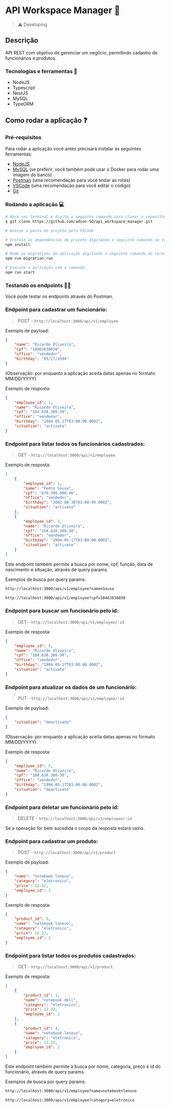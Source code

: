 # API Workspace Manager 👔

> ⚠️ Developing

## Descrição

API REST com objetivo de gerenciar um negócio, permitindo cadastro de funcionários e produtos.

### Tecnologias e ferramentas 🧰

- NodeJS
- Typescript
- NestJS
- MySQL
- TypeORM

## Como rodar a aplicação ❓

### Pré-requisitos

Para rodar a aplicação você antes precisará instalar as seguintes ferramentas:

- [NodeJS](https://nodejs.org/en/)
- [MySQL](https://www.mysql.com/downloads/) (se preferir, você também pode usar o Docker para rodar uma imagem do banco)
- [Postman](https://www.postman.com) (uma recomendação para você testar as rotas)
- [VSCode](https://code.visualstudio.com/) (uma recomendação para você editar o código)
- [Git](https://git-scm.com/)

### Rodando a aplicação 💻

```bash
# Abra seu terminal e digite o seguinte comando para clonar o repositório:
$ git clone https://github.com/adson-SO/api_workspace_manager.git

# Acesse a pasta do projeto pelo VSCode

# Instale as dependências do projeto digitando o seguinte comando no terminal:
npm install

# Rode as migrations da aplicação digitando o seguinte comando no terminal:
npm run migration:run

# Execute a aplicação com o comando: 
npm run start
```

### Testando os endpoints 👨‍💻

Você pode testar os endpoints através do Postman.

### Endpoint para cadastrar um funcionário:
> POST - `http://localhost:3000/api/v1/employee`

Exemplo de payload:

```json
{
    "name": "Ricardo Oliveira",
    "cpf": "18463838030",
    "office": "vendedor",
    "birthday": "05/17/1994"
}
```
(Observação: por enquanto a aplicação aceita datas apenas no formato MM/DD/YYYY)

Exemplo de resposta:

```json
{
    "employee_id": 1,
    "name": "Ricardo Oliveira",
    "cpf": "184.638.380-30",
    "office": "vendedor",
    "birthday": "1994-05-17T03:00:00.000Z",
    "situation": "activate"
}
```

### Endpoint para listar todos os funcionários cadastrados:
> GET - `http://localhost:3000/api/v1/employee`

Exemplo de resposta:

```json
[
    {
        "employee_id": 1,
        "name": "Pedro Sousa",
        "cpf": "879.390.900-46",
        "office": "vendedor",
        "birthday": "2002-08-30T03:00:00.000Z",
        "situation": "activate"
    },
    {
        "employee_id": 2,
        "name": "Ricardo Oliveira",
        "cpf": "184.638.380-30",
        "office": "vendedor",
        "birthday": "1994-05-17T03:00:00.000Z",
        "situation": "activate"
    }
]
```

Este endpoint também permite a busca por nome, cpf, função, data de nascimento e situação, através de query params. 

Exemplos de busca por query params:

```bash
http://localhost:3000/api/v1/employee?name=Sousa

http://localhost:3000/api/v1/employee?cpf=18463838030
```

### Endpoint para buscar um funcionário pelo id:
> GET - `http://localhost:3000/api/v1/employee/:id`

Exemplo de resposta:

```json
{
    "employee_id": 5,
    "name": "Ricardo Oliveira",
    "cpf": "184.638.380-30",
    "office": "vendedor",
    "birthday": "1994-05-17T03:00:00.000Z",
    "situation": "activate"
}
```

### Endpoint para atualizar os dados de um funcionário:
> PUT - `http://localhost:3000/api/v1/employee/:id`

Exemplo de payload:

```json
{
    "situation": "deactivate"
}
```
(Observação: por enquanto a aplicação aceita datas apenas no formato MM/DD/YYYY)

Exemplo de resposta:

```json
{
    "employee_id": 5,
    "name": "Ricardo Oliveira",
    "cpf": "184.638.380-30",
    "office": "vendedor",
    "birthday": "1994-05-17T03:00:00.000Z",
    "situation": "deactivate"
}
```

### Endpoint para deletar um funcionário pelo id:
> DELETE - `http://localhost:3000/api/v1/employee/:id`

Se a operação for bem sucedida o corpo da resposta estará vazio.

### Endpoint para cadastrar um produto:
> POST - `http://localhost:3000/api/v1/product`

Exemplo de payload:

```json
{
    "name": "notebook lenovo",
    "category": "eletronico",
    "price": 12.32,
    "employee_id": 2
}
```

Exemplo de resposta:

```json
{
    "product_id": 5,
    "name": "notebook lenovo",
    "category": "eletronico",
    "price": 12.32,
    "employee_id": 2
}
```

### Endpoint para listar todos os produtos cadastrados:
> GET - `http://localhost:3000/api/v1/product`

Exemplo de resposta:

```json
[
    {
        "product_id": 1,
        "name": "notebook dell",
        "category": "eletronico",
        "price": 12.32,
        "employee_id": 2
    },
    {
        "product_id": 4,
        "name": "notebook lenovo",
        "category": "eletronico",
        "price": 12.32,
        "employee_id": 2
    }
]
```

Este endpoint também permite a busca por nome, categoria, preço e id do funcionário, através de query params. 

Exemplos de busca por query params:

```bash
http://localhost:3000/api/v1/employee?name=notebook+lenovo

http://localhost:3000/api/v1/employee?category=eletronico
```
